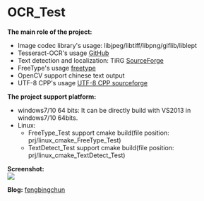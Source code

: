 # OCR_Test
**The main role of the project:**
- Image codec library's usage: libjpeg/libtiff/libpng/giflib/liblept
- Tesseract-OCR's usage [GitHub](https://github.com/tesseract-ocr/tesseract)
- Text detection and localization: TiRG [SourceForge](https://sourceforge.net/projects/tirg/)
- FreeType's usage [freetype](https://www.freetype.org/)
- OpenCV support chinese text output
- UTF-8 CPP's usage [UTF-8 CPP sourceforge](https://sourceforge.net/projects/utfcpp/)

**The project support platform:**
- windows7/10 64 bits: It can be directly build with VS2013 in windows7/10 64bits.
- Linux:
	- FreeType_Test support cmake build(file position: prj/linux_cmake_FreeType_Test)
	- TextDetect_Test support cmake build(file position: prj/linux_cmake_TextDetect_Test)

**Screenshot:**  
![](https://github.com/fengbingchun/OCR_Test/blob/master/prj/x86_x64_vc12/Screenshot.png)

**Blog:** [fengbingchun](http://blog.csdn.net/fengbingchun/article/category/780527)
